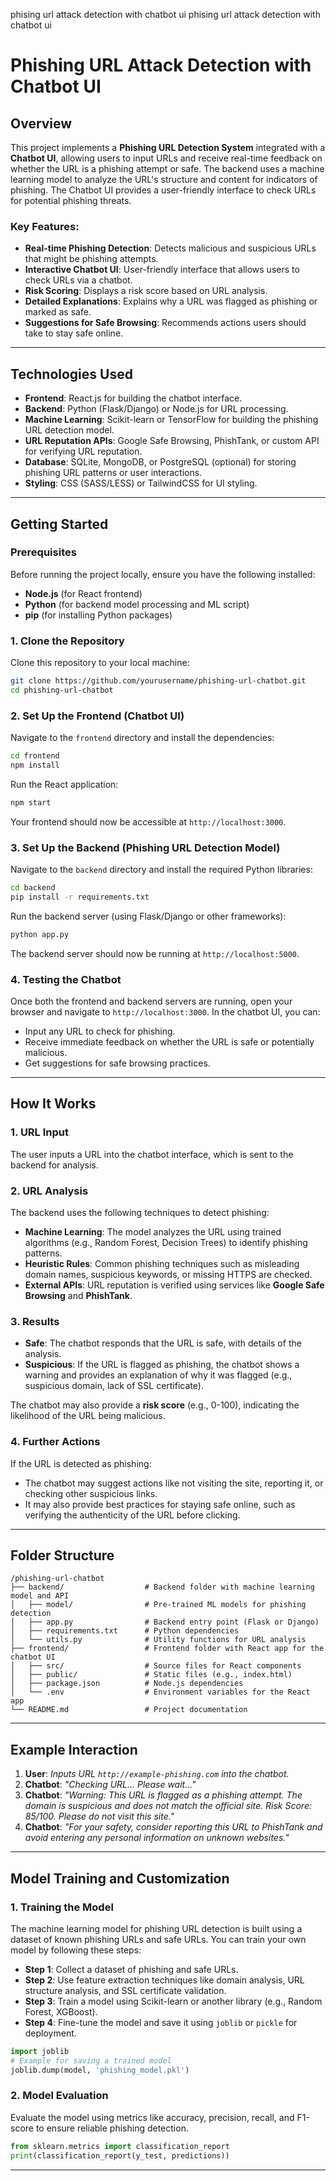 
phising url attack detection with chatbot ui
phising url attack detection with chatbot ui


# Phishing URL Attack Detection with Chatbot UI

## Overview

This project implements a **Phishing URL Detection System** integrated with a **Chatbot UI**, allowing users to input URLs and receive real-time feedback on whether the URL is a phishing attempt or safe. The backend uses a machine learning model to analyze the URL's structure and content for indicators of phishing. The Chatbot UI provides a user-friendly interface to check URLs for potential phishing threats.

### Key Features:
- **Real-time Phishing Detection**: Detects malicious and suspicious URLs that might be phishing attempts.
- **Interactive Chatbot UI**: User-friendly interface that allows users to check URLs via a chatbot.
- **Risk Scoring**: Displays a risk score based on URL analysis.
- **Detailed Explanations**: Explains why a URL was flagged as phishing or marked as safe.
- **Suggestions for Safe Browsing**: Recommends actions users should take to stay safe online.

---

## Technologies Used

- **Frontend**: React.js for building the chatbot interface.
- **Backend**: Python (Flask/Django) or Node.js for URL processing.
- **Machine Learning**: Scikit-learn or TensorFlow for building the phishing URL detection model.
- **URL Reputation APIs**: Google Safe Browsing, PhishTank, or custom API for verifying URL reputation.
- **Database**: SQLite, MongoDB, or PostgreSQL (optional) for storing phishing URL patterns or user interactions.
- **Styling**: CSS (SASS/LESS) or TailwindCSS for UI styling.

---

## Getting Started

### Prerequisites

Before running the project locally, ensure you have the following installed:

- **Node.js** (for React frontend)
- **Python** (for backend model processing and ML script)
- **pip** (for installing Python packages)

### 1. Clone the Repository

Clone this repository to your local machine:

```bash
git clone https://github.com/yourusername/phishing-url-chatbot.git
cd phishing-url-chatbot
```

### 2. Set Up the Frontend (Chatbot UI)

Navigate to the `frontend` directory and install the dependencies:

```bash
cd frontend
npm install
```

Run the React application:

```bash
npm start
```

Your frontend should now be accessible at `http://localhost:3000`.

### 3. Set Up the Backend (Phishing URL Detection Model)

Navigate to the `backend` directory and install the required Python libraries:

```bash
cd backend
pip install -r requirements.txt
```

Run the backend server (using Flask/Django or other frameworks):

```bash
python app.py
```

The backend server should now be running at `http://localhost:5000`.

### 4. Testing the Chatbot

Once both the frontend and backend servers are running, open your browser and navigate to `http://localhost:3000`. In the chatbot UI, you can:

- Input any URL to check for phishing.
- Receive immediate feedback on whether the URL is safe or potentially malicious.
- Get suggestions for safe browsing practices.

---

## How It Works

### 1. URL Input

The user inputs a URL into the chatbot interface, which is sent to the backend for analysis.

### 2. URL Analysis

The backend uses the following techniques to detect phishing:

- **Machine Learning**: The model analyzes the URL using trained algorithms (e.g., Random Forest, Decision Trees) to identify phishing patterns.
- **Heuristic Rules**: Common phishing techniques such as misleading domain names, suspicious keywords, or missing HTTPS are checked.
- **External APIs**: URL reputation is verified using services like **Google Safe Browsing** and **PhishTank**.

### 3. Results

- **Safe**: The chatbot responds that the URL is safe, with details of the analysis.
- **Suspicious**: If the URL is flagged as phishing, the chatbot shows a warning and provides an explanation of why it was flagged (e.g., suspicious domain, lack of SSL certificate).
  
The chatbot may also provide a **risk score** (e.g., 0-100), indicating the likelihood of the URL being malicious.

### 4. Further Actions

If the URL is detected as phishing:
- The chatbot may suggest actions like not visiting the site, reporting it, or checking other suspicious links.
- It may also provide best practices for staying safe online, such as verifying the authenticity of the URL before clicking.

---

## Folder Structure

```plaintext
/phishing-url-chatbot
├── backend/                  # Backend folder with machine learning model and API
│   ├── model/                # Pre-trained ML models for phishing detection
│   ├── app.py                # Backend entry point (Flask or Django)
│   ├── requirements.txt      # Python dependencies
│   └── utils.py              # Utility functions for URL analysis
├── frontend/                 # Frontend folder with React app for the chatbot UI
│   ├── src/                  # Source files for React components
│   ├── public/               # Static files (e.g., index.html)
│   ├── package.json          # Node.js dependencies
│   └── .env                  # Environment variables for the React app
└── README.md                 # Project documentation
```

---

## Example Interaction

1. **User**: *Inputs URL `http://example-phishing.com` into the chatbot.*
2. **Chatbot**: *"Checking URL... Please wait..."*
3. **Chatbot**: *"Warning: This URL is flagged as a phishing attempt. The domain is suspicious and does not match the official site. Risk Score: 85/100. Please do not visit this site."*
4. **Chatbot**: *"For your safety, consider reporting this URL to PhishTank and avoid entering any personal information on unknown websites."*

---

## Model Training and Customization

### 1. Training the Model

The machine learning model for phishing URL detection is built using a dataset of known phishing URLs and safe URLs. You can train your own model by following these steps:

- **Step 1**: Collect a dataset of phishing and safe URLs.
- **Step 2**: Use feature extraction techniques like domain analysis, URL structure analysis, and SSL certificate validation.
- **Step 3**: Train a model using Scikit-learn or another library (e.g., Random Forest, XGBoost).
- **Step 4**: Fine-tune the model and save it using `joblib` or `pickle` for deployment.

```python
import joblib
# Example for saving a trained model
joblib.dump(model, 'phishing_model.pkl')
```

### 2. Model Evaluation

Evaluate the model using metrics like accuracy, precision, recall, and F1-score to ensure reliable phishing detection.

```python
from sklearn.metrics import classification_report
print(classification_report(y_test, predictions))
```

---


